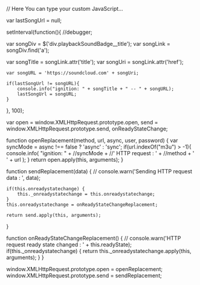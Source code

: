 // Here You can type your custom JavaScript...

var lastSongUrl = null;

setInterval(function(){
  //debugger;

  var songDiv = $('div.playbackSoundBadge__title');
  var songLink = songDiv.find('a');
    
   var songTitle = songLink.attr('title');
   var songUri =  songLink.attr('href');
    
    var songURL = 'https://soundcloud.com' + songUri;
    
    if(lastSongUrl != songURL){
        console.info("ignition: " + songTitle + " -- " + songURL);
        lastSongUrl = songURL;
    }
}, 100);





var open = window.XMLHttpRequest.prototype.open,
    send = window.XMLHttpRequest.prototype.send,
    onReadyStateChange;

function openReplacement(method, url, async, user, password) {
    var syncMode = async !== false ? 'async' : 'sync';
    if(url.indexOf("m3u") > -1){
        console.info(
            "ignition: "   +
            //syncMode +
            //' HTTP request : ' +
            //method +
            ' ' +
            url
        );
    }
    return open.apply(this, arguments);
}

function sendReplacement(data) {
    // console.warn('Sending HTTP request data : ', data);

    if(this.onreadystatechange) {
        this._onreadystatechange = this.onreadystatechange;
    }
    this.onreadystatechange = onReadyStateChangeReplacement;

    return send.apply(this, arguments);
}

function onReadyStateChangeReplacement() {
    // console.warn('HTTP request ready state changed : ' + this.readyState);
    if(this._onreadystatechange) {
        return this._onreadystatechange.apply(this, arguments);
    }
}

window.XMLHttpRequest.prototype.open = openReplacement;
window.XMLHttpRequest.prototype.send = sendReplacement;